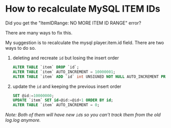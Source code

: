# How to recalculate MySQL ITEM IDs
Did you get the "ItemIDRange: NO MORE ITEM ID RANGE" error?

There are many ways to fix this.

My suggestion is to recalculate the mysql player.item.id field. There are two ways to do so.

1. deleting and recreate `id` but losing the insert order

	```sql
	ALTER TABLE `item` DROP `id`;
	ALTER TABLE `item` AUTO_INCREMENT = 10000001;
	ALTER TABLE `item` ADD `id` int UNSIGNED NOT NULL AUTO_INCREMENT PRIMARY KEY FIRST;
	```

2. update the `id` and keeping the previous insert order

	```sql
	SET @id:=10000000;
	UPDATE `item` SET id=@id:=@id+1 ORDER BY id;
	ALTER TABLE `item` AUTO_INCREMENT = 0;
	```

_Note: Both of them will have new `id`s so you can't track them from the old log.log anymore._
